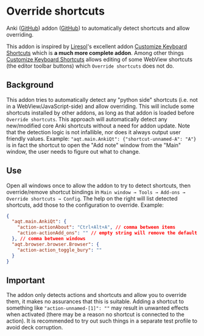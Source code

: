 # Override shortcuts

Anki ([GitHub](https://github.com/ankitects/anki)) addon ([GitHub](https://github.com/TRIAEIOU/override-shortcuts)) to automatically detect shortcuts and allow overriding.

This addon is inspired by [Liresol](https://github.com/Liresol)'s excellent addon [Customize Keyboard Shortcuts](https://ankiweb.net/shared/info/24411424) which is **a much more complete addon**. Among other things [Customize Keyboard Shortcuts](https://ankiweb.net/shared/info/24411424) allows editing of some WebView shortcuts (the editor toolbar buttons) which `Override shortcuts` does not do.

## Background

This addon tries to automatically detect any "python side" shortcuts (i.e. not in a WebView/JavaScript-side) and allow overriding. This will include some shortcuts installed by other addons, as long as that addon is loaded before `Override shortcuts`. This approach will automatically detect any new/modified core Anki shortcuts without a need for addon update. Note that the detection logic is not infallible, nor does it always output user friendly values. Example: `"aqt.main.AnkiQt": {"shortcut-unnamed-A": "A"}` is in fact the shortcut to open the "Add note" window from the "Main" window, the user needs to figure out what to change.

## Use

Open all windows once to allow the addon to try to detect shortcuts, then override/remove shortcut bindings in `Main window → Tools → Add-ons → Override shortcuts → Config`. The help on the right will list detected shortcuts, add those to the configuration to override. Example:

```json
{
  "aqt.main.AnkiQt": {    
    "action-actionAbout": "Ctrl+Alt+A", // comma between items
    "action-actionAdd_ons": "" // empty string will remove the default shortcut
  }, // comma between windows
  "aqt.browser.browser.Browser": {
    "action-action_toggle_bury": ""
  }
}
```

## Important

The addon only detects actions and shortcuts and allow you to override them, it makes no assurances that this is suitable. Adding a shortcut to something like `"action-unnamed-[1]": ""` may result in unwanted effects when activated (there may be a reason no shortcut is connected to the action). It is recommended to try out such things in a separate test profile to avoid deck corruption.